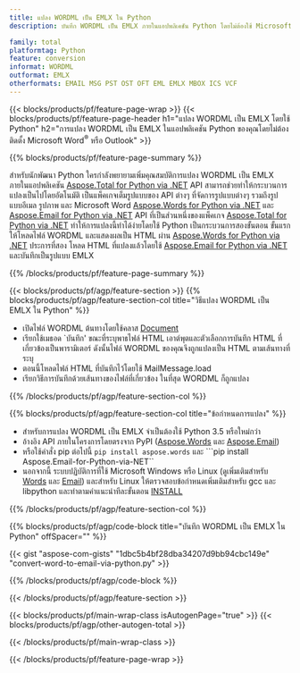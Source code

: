 ```yaml
---
title: แปลง WORDML เป็น EMLX ใน Python
description: บันทึก WORDML เป็น EMLX ภายในแอปพลิเคชัน Python โดยไม่ต้องใช้ Microsoft Word หรือ Outlook

family: total
platformtag: Python
feature: conversion
informat: WORDML
outformat: EMLX
otherformats: EMAIL MSG PST OST OFT EML EMLX MBOX ICS VCF
---
```

{{< blocks/products/pf/feature-page-wrap >}}
{{< blocks/products/pf/feature-page-header h1="แปลง WORDML เป็น EMLX โดยใช้ Python" h2="การแปลง WORDML เป็น EMLX ในแอปพลิเคชัน Python ของคุณโดยไม่ต้องติดตั้ง Microsoft Word<sup>&reg;</sup> หรือ Outlook" >}}

{{% blocks/products/pf/feature-page-summary %}}

สำหรับนักพัฒนา Python ใครกำลังพยายามเพิ่มคุณสมบัติการแปลง WORDML เป็น EMLX ภายในแอปพลิเคชัน [Aspose.Total for Python via .NET](https://products.aspose.com/total/python-net/) API สามารถช่วยทำให้กระบวนการแปลงเป็นไปโดยอัตโนมัติ เป็นแพ็คเกจเต็มรูปแบบของ API ต่างๆ ที่จัดการรูปแบบต่างๆ รวมถึงรูปแบบอีเมล รูปภาพ และ Microsoft Word [Aspose.Words for Python via .NET](https://products.aspose.com/words/python-net/) และ [Aspose.Email for Python via .NET](https://products.aspose.com/email/python-net/) API ที่เป็นส่วนหนึ่งของแพ็คเกจ [Aspose.Total for Python via .NET](https://products.aspose.com/total/python-net/) ทำให้การแปลงนี้ทำได้ง่ายโดยใช้ Python เป็นกระบวนการสองขั้นตอน ขั้นแรกให้โหลดไฟล์ WORDML และแสดงผลเป็น HTML ผ่าน [Aspose.Words for Python via .NET](https://products.aspose.com/words/python-net/) ประการที่สอง โหลด HTML ที่แปลงแล้วโดยใช้ [Aspose.Email for Python via .NET](https://products.aspose.com/email/python-net/) และบันทึกเป็นรูปแบบ EMLX

{{% /blocks/products/pf/feature-page-summary %}}

{{< blocks/products/pf/agp/feature-section >}}
{{% blocks/products/pf/agp/feature-section-col title="วิธีแปลง WORDML เป็น EMLX ใน Python" %}}

- เปิดไฟล์ WORDML ต้นทางโดยใช้คลาส [Document](https://reference.aspose.com/words/python-net/aspose.words/document/)
- เรียกใช้เมธอด `บันทึก' ขณะที่ระบุพาธไฟล์ HTML เอาต์พุตและตัวเลือกการบันทึก HTML ที่เกี่ยวข้องเป็นพารามิเตอร์ ดังนั้นไฟล์ WORDML ของคุณจึงถูกแปลงเป็น HTML ตามเส้นทางที่ระบุ
- ตอนนี้โหลดไฟล์ HTML ที่บันทึกไว้โดยใช้ MailMessage.load
- เรียกวิธีการบันทึกด้วยเส้นทางของไฟล์ที่เกี่ยวข้อง ในที่สุด WORDML ก็ถูกแปลง

{{% /blocks/products/pf/agp/feature-section-col %}}

{{% blocks/products/pf/agp/feature-section-col title="ข้อกำหนดการแปลง" %}}

- สำหรับการแปลง WORDML เป็น EMLX จำเป็นต้องใช้ Python 3.5 หรือใหม่กว่า
- อ้างอิง API ภายในโครงการโดยตรงจาก PyPI ([Aspose.Words](https://pypi.org/project/aspose-words/) และ [Aspose.Email](https://pypi.org/project/Aspose.Email-for-Python-via-NET/))
- หรือใช้คำสั่ง pip ต่อไปนี้ ```pip install aspose.words``` และ ```pip install Aspose.Email-for-Python-via-NET`` 
- นอกจากนี้ ระบบปฏิบัติการที่ใช้ Microsoft Windows หรือ Linux (ดูเพิ่มเติมสำหรับ [Words](https://docs.aspose.com/words/python-net/system-requirements/) และ [Email](https://docs.aspose.com/email/python-net/system-requirements/)) และสำหรับ Linux ให้ตรวจสอบข้อกำหนดเพิ่มเติมสำหรับ gcc และ libpython และทำตามคำแนะนำทีละขั้นตอน [INSTALL](https://docs.aspose.com/words/python-net/installation/)
 

{{% /blocks/products/pf/agp/feature-section-col %}}

{{% blocks/products/pf/agp/code-block title="บันทึก WORDML เป็น EMLX ใน Python" offSpacer="" %}}

{{< gist "aspose-com-gists" "1dbc5b4bf28dba34207d9bb94cbc149e" "convert-word-to-email-via-python.py" >}}

{{% /blocks/products/pf/agp/code-block %}}

{{< /blocks/products/pf/agp/feature-section >}}

{{< blocks/products/pf/main-wrap-class isAutogenPage="true" >}}
{{< blocks/products/pf/agp/other-autogen-total >}}
 
{{< /blocks/products/pf/main-wrap-class >}}

{{< /blocks/products/pf/feature-page-wrap >}}